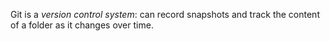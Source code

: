Git is a *version control system*: can record snapshots and track the content of a folder as it changes over time.
